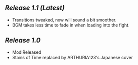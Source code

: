 ## _Release 1.1 (Latest)_
- Transitions tweaked, now will sound a bit smoother.
- BGM takes less time to fade in when loading into the fight.

## _Release 1.0_
- Mod Released
- Stains of Time replaced by ARTHURIA123's Japanese cover
